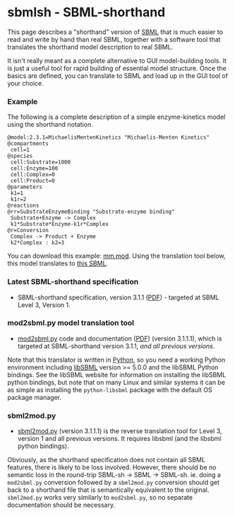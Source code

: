 # sbmlsh - SBML-shorthand

This page describes a "shorthand" version of [SBML](http://sbml.org/)
that is much easier to read and write by hand than real SBML, together
with a software tool that translates the shorthand model description to
real SBML.

It isn't really meant as a complete alternative to GUI model-building
tools. It is just a useful tool for rapid building of essential model
structure. Once the basics are defined, you can translate to SBML and
load up in the GUI tool of your choice.

### Example

The following is a complete description of a simple enzyme-kinetics
model using the shorthand notation.

    @model:2.3.1=MichaelisMentenKinetics "Michaelis-Menten Kinetics"
    @compartments
     cell=1
    @species
     cell:Substrate=1000
     cell:Enzyme=100
     cell:Complex=0
     cell:Product=0
    @parameters
     k1=1
     k1r=2
    @reactions
    @rr=SubstrateEnzymeBinding "Substrate-enzyme binding"
     Substrate+Enzyme -> Complex
     k1*Substrate*Enzyme-k1r*Complex
    @r=Conversion
     Complex -> Product + Enzyme
     k2*Complex : k2=3

You can download this example: [mm.mod](mm.mod). Using the translation
tool below, this model translates to [this SBML](mm.xml).

### Latest SBML-shorthand specification

-   SBML-shorthand specification, version 3.1.1
    ([PDF](spec/sbml-sh.pdf)) - targeted at SBML Level 3, Version 1.

### mod2sbml.py model translation tool

-   [mod2sbml.py](mod2sbml/mod2sbml.py) code and documentation
    ([PDF](doc/mod2sbml.pdf)) (version 3.1.1.1), which is targeted
    at SBML-shorthand version 3.1.1, *and all previous versions*.

Note that this translator is written in
[Python](http://www.python.org/), so you need a working Python
environment including [libSBML](http://www.sbml.org/libsbml.html)
version \>= 5.0.0 and the libSBML Python bindings. See the libSBML
website for information on installing the libSBML python bindings, but
note that on many Linux and similar systems it can be as simple as
installing the `python-libsbml` package with the default OS package
manager.

### sbml2mod.py

-   [sbml2mod.py](mod2sbml/sbml2mod.py) (version 3.1.1.1) is the reverse
    translation tool for Level 3, version 1 and all previous versions.
    It requires libsbml (and the libsbml python bindings).

Obviously, as the shorthand specification does not contain all SBML
features, there is likely to be loss involved. However, there should be
no semantic loss in the round-trip SBML-sh -\> SBML -\> SBML-sh. ie.
doing a `mod2sbml.py` conversion followed by a `sbml2mod.py` conversion
should get back to a shorthand file that is semantically equivalent to
the original. `sbml2mod.py` works very similarly to `mod2sbml.py`, so no
separate documentation should be necessary.

